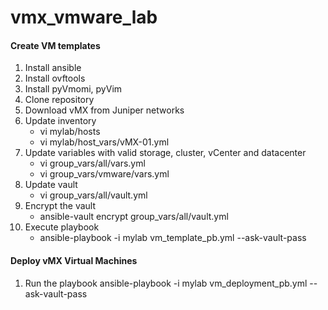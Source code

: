 # vmx_vmware_lab

#### Create VM templates

1. Install ansible
2. Install ovftools
3. Install pyVmomi, pyVim
4. Clone repository
5. Download vMX from Juniper networks
6. Update inventory
    - vi mylab/hosts
    - vi mylab/host_vars/vMX-01.yml
7. Update variables with valid storage, cluster, vCenter and datacenter
    - vi group_vars/all/vars.yml
    - vi group_vars/vmware/vars.yml
8. Update vault
    - vi group_vars/all/vault.yml
9. Encrypt the vault
    - ansible-vault encrypt group_vars/all/vault.yml
10. Execute playbook
    - ansible-playbook -i mylab vm_template_pb.yml --ask-vault-pass


#### Deploy vMX Virtual Machines

1. Run the playbook
ansible-playbook -i mylab vm_deployment_pb.yml --ask-vault-pass
